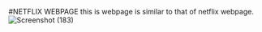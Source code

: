 #NETFLIX WEBPAGE
this is webpage is similar to that of netflix webpage.
![Screenshot (183)](https://github.com/hemant052004/MYSTACK/assets/122628923/fee8fffb-89a2-4215-9956-7243f16f285d)
